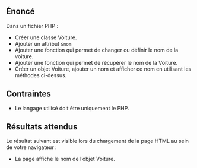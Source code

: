 ## Énoncé

Dans un fichier PHP :

- Créer une classe Voiture.
- Ajouter un attribut ```$nom```
- Ajouter une fonction qui permet de changer ou définir le nom de la voiture.
- Ajouter une fonction qui permet de récupérer le nom de la Voiture.
- Créer un objet Voiture, ajouter un nom et afficher ce nom en utilisant les méthodes ci-dessus.

## Contraintes

- Le langage utilisé doit être uniquement le PHP.

## Résultats attendus

Le résultat suivant est visible lors du chargement de la page HTML au sein de votre navigateur :

- La page affiche le nom de l’objet Voiture.